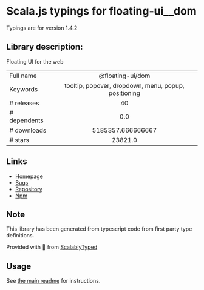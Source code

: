 
# Scala.js typings for floating-ui__dom

Typings are for version 1.4.2

## Library description:
Floating UI for the web

|                    |                 |
| ------------------ | :-------------: |
| Full name          | @floating-ui/dom |
| Keywords           | tooltip, popover, dropdown, menu, popup, positioning |
| # releases         | 40 |
| # dependents       | 0.0 |
| # downloads        | 5185357.666666667 |
| # stars            | 23821.0 |

## Links
- [Homepage](https://floating-ui.com)
- [Bugs](https://github.com/floating-ui/floating-ui)
- [Repository](https://github.com/floating-ui/floating-ui)
- [Npm](https://www.npmjs.com/package/%40floating-ui%2Fdom)
    


## Note
This library has been generated from typescript code from first party type definitions.

Provided with :purple_heart: from [ScalablyTyped](https://github.com/oyvindberg/ScalablyTyped)

## Usage
See [the main readme](../../readme.md) for instructions.


